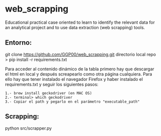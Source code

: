 # web_scrapping
Educational practical case oriented to learn to identify the relevant data for an analytical project and to use data extraction (web scrapping) tools. 

## Entorno:

git clone https://github.com/GGP00/web_scrapping.git
directorio local repo > pip install -r requirements.txt

 Para acceder al contenido dinámico de la tabla primero hay que descargar el html en local y después screapearlo como otra página cualquiera. Para ello  hay que tener instalado el navegador Firefox y haber instalado el requirements.txt y seguir los siguientes pasos:

    1.- brew install geckodriver (en MAC OS)
    2.- terminal> which geckodriver
    3.- Copiar el path y pegarlo en el parámetro "executable_path"

## Scrapping:

python src/scrapper.py
